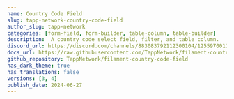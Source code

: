 ```yaml
---
name: Country Code Field
slug: tapp-network-country-code-field
author_slug: tapp-network
categories: [form-field, form-builder, table-column, table-builder]
description:  A country code select field, filter, and table column.
discord_url: https://discord.com/channels/883083792112300104/1255970011487404163
docs_url: https://raw.githubusercontent.com/TappNetwork/filament-country-code-field/main/README.md
github_repository: TappNetwork/filament-country-code-field
has_dark_theme: true
has_translations: false
versions: [3, 4]
publish_date: 2024-06-27
---
```

